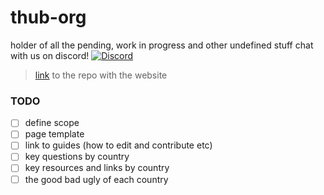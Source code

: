 # thub-org
holder of all the pending, work in progress and other undefined stuff
chat with us on discord! [![Discord](https://img.shields.io/badge/Discord-7289DA?style=for-the-badge&logo=discord&logoColor=white)](https://discord.gg/cgFnnFRwxm)
> [link](https://github.com/notakitty/thub) to the repo with the website

### TODO
* [ ] define scope
* [ ] page template
* [ ] link to guides (how to edit and contribute etc)
* [ ] key questions by country
* [ ] key resources and links by country
* [ ] the good bad ugly of each country
